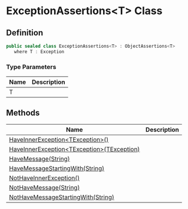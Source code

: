 # ExceptionAssertions&lt;T&gt; Class
## Definition

```c#
public sealed class ExceptionAssertions<T> : ObjectAssertions<T>
   where T : Exception
```

### Type Parameters

| Name | Description |
| ---- | ----------- |
| T |  |

## Methods

| Name | Description |
| ---- | ----------- |
| [HaveInnerException&lt;TException&gt;()](MrKWatkins.Assertions.ExceptionAssertions-1.HaveInnerException.md#mrkwatkins-assertions-exceptionassertions-1-haveinnerexception-1) |  |
| [HaveInnerException&lt;TException&gt;(TException)](MrKWatkins.Assertions.ExceptionAssertions-1.HaveInnerException.md#mrkwatkins-assertions-exceptionassertions-1-haveinnerexception-1(-0)) |  |
| [HaveMessage(String)](MrKWatkins.Assertions.ExceptionAssertions-1.HaveMessage.md) |  |
| [HaveMessageStartingWith(String)](MrKWatkins.Assertions.ExceptionAssertions-1.HaveMessageStartingWith.md) |  |
| [NotHaveInnerException()](MrKWatkins.Assertions.ExceptionAssertions-1.NotHaveInnerException.md) |  |
| [NotHaveMessage(String)](MrKWatkins.Assertions.ExceptionAssertions-1.NotHaveMessage.md) |  |
| [NotHaveMessageStartingWith(String)](MrKWatkins.Assertions.ExceptionAssertions-1.NotHaveMessageStartingWith.md) |  |

